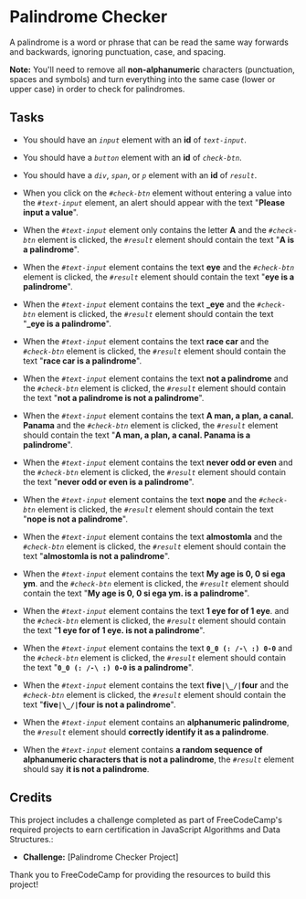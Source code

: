 # Palindrome Checker

A palindrome is a word or phrase that can be read the same way forwards and backwards, ignoring punctuation, case, and spacing.

__Note:__ You'll need to remove all __non-alphanumeric__ characters (punctuation, spaces and symbols) and turn everything into the same case (lower or upper case) in order to check for palindromes.


## Tasks

- You should have an *`input`* element with an __id__ of *`text-input`*.

- You should have a *`button`* element with an __id__ of *`check-btn`*.

- You should have a *`div`*, *`span`*, or *`p`* element with an __id__ of *`result`*.

- When you click on the *`#check-btn`* element without entering a value into the *`#text-input`* element, an alert should appear with the text "**Please input a value**".

- When the *`#text-input`* element only contains the letter **A** and the *`#check-btn`* element is clicked, the *`#result`* element should contain the text "**A is a palindrome**".


- When the *`#text-input`* element contains the text **eye** and the *`#check-btn`* element is clicked, the *`#result`* element should contain the text "**eye is a palindrome**".

- When the *`#text-input`* element contains the text **_eye** and the *`#check-btn`* element is clicked, the *`#result`* element should contain the text "**_eye is a palindrome**".

- When the *`#text-input`* element contains the text **race car** and the *`#check-btn`* element is clicked, the *`#result`* element should contain the text "**race car is a palindrome**".

- When the *`#text-input`* element contains the text **not a palindrome** and the *`#check-btn`* element is clicked, the *`#result`* element should contain the text "**not a palindrome is not a palindrome**".

- When the *`#text-input`* element contains the text **A man, a plan, a canal. Panama** and the *`#check-btn`* element is clicked, the *`#result`* element should contain the text "**A man, a plan, a canal. Panama is a palindrome**".

- When the *`#text-input`* element contains the text **never odd or even** and the *`#check-btn`* element is clicked, the *`#result`* element should contain the text "**never odd or even is a palindrome**".

- When the *`#text-input`* element contains the text **nope** and the *`#check-btn`* element is clicked, the *`#result`* element should contain the text "**nope is not a palindrome**".

- When the *`#text-input`* element contains the text **almostomla** and the *`#check-btn`* element is clicked, the *`#result`* element should contain the text "**almostomla is not a palindrome**".

- When the *`#text-input`* element contains the text **My age is 0, 0 si ega ym**. and the *`#check-btn`* element is clicked, the *`#result`* element should contain the text "**My age is 0, 0 si ega ym. is a palindrome**".

- When the *`#text-input`* element contains the text **1 eye for of 1 eye**. and the *`#check-btn`* element is clicked, the *`#result`* element should contain the text "**1 eye for of 1 eye. is not a palindrome**".

- When the *`#text-input`* element contains the text **`0_0 (: /-\ :) 0-0`** and the *`#check-btn`* element is clicked, the *`#result`* element should contain the text "**`0_0 (: /-\ :) 0-0` is a palindrome**".

- When the *`#text-input`* element contains the text **five`|\_/|`four** and the *`#check-btn`* element is clicked, the *`#result`* element should contain the text "**five`|\_/|`four is not a palindrome**".

- When the *`#text-input`* element contains an **alphanumeric palindrome**, the *`#result`* element should **correctly identify it as a palindrome**.

- When the *`#text-input`* element contains **a random sequence of alphanumeric characters that is not a palindrome**, the *`#result`* element should say **it is not a palindrome**.


## Credits

This project includes a challenge completed as part of FreeCodeCamp's required projects to earn certification in JavaScript Algorithms and Data Structures.:

- **Challenge:** [Palindrome Checker Project]

Thank you to FreeCodeCamp for providing the resources to build this project!